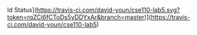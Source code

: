 ld Status](https://travis-ci.com/david-youn/cse110-lab5.svg?token=rqZCi6fCToDs5yDDYxAr&branch=master)](https://travis-ci.com/david-youn/cse110-lab5)
